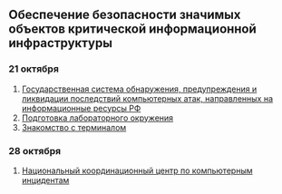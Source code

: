 ## Обеспечение безопасности значимых объектов критической информационной инфраструктуры

### 21 октября
1. [Государственная система обнаружения, предупреждения и ликвидации последствий компьютерных атак, направленных на информационные ресурсы РФ](../sopka.svg) 
1. [Подготовка лабораторного окружения](../kii_lab_env.svg)
1. [Знакомcтво с терминалом](../ta43_lab_terminal.svg)

### 28 октября 
1. [Национальный координационный центр по компьютерным инцидентам]()



